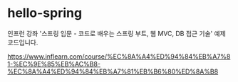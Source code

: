 # hello-spring

인프런 강좌 '스프링 입문 - 코드로 배우는 스프링 부트, 웹 MVC, DB 접근 기술' 예제 코드입니다.

https://www.inflearn.com/course/%EC%8A%A4%ED%94%84%EB%A7%81-%EC%9E%85%EB%AC%B8-%EC%8A%A4%ED%94%84%EB%A7%81%EB%B6%80%ED%8A%B8
